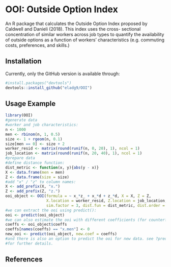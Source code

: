 
OOI: Outside Option Index
=========================

An R package that calculates the Outside Option Index proposed by Caldwell and Danieli (2018). This index uses the cross- sectional concentration of similar workers across job types to quantify the availability of outside options as a function of workers’ characteristics (e.g. commuting costs, preferences, and skills.)

Installation
------------

Currently, only the GitHub version is available through:

``` r
#install.packages("devtools")
devtools::install_github("eladg9/OOI")
```

Usage Example
-------------

``` r
library(OOI)
#generate data
#worker and job characteristics:
n <- 1000
men <- rbinom(n, 1, 0.5)
size <- 1 + rgeom(n, 0.1) 
size[men == 0] <- size + 2
worker_resid <- matrix(round(runif(n, 0, 20), 1), ncol = 1)
job_location <- matrix(round(runif(n, 20, 40), 1), ncol = 1)
#prepare data
#define distance function:
dist_metric <- function(x, y){abs(y - x)}
X <- data.frame(men = men)
Z <- data.frame(size = size)
#add "x" / "z" to column names:
X <- add_prefix(X, "x.")
Z <- add_prefix(Z, "z.")
ooi_object <- OOI(formula = ~ x_*z_ + x_*d + z_*d, X = X, Z = Z,
                  X.location = worker_resid, Z.location = job_location,
                  sim.factor = 3, dist.fun = dist_metric, dist.order = 3)
#we can extract the ooi using predict():
ooi <- predict(ooi_object)
#we can also estimate the ooi with different coefficients (for counterfactual analysis):
coeffs <- ooi_object$coeffs
coeffs[names(coeffs) == "x.men"] <- 0
new_ooi <- predict(ooi_object, new.coef = coeffs)
#and there is also an option to predict the ooi for new data. see ?predict.ooi
#for further details.
```

References
----------
